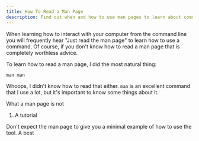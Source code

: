 ```yaml
---
title: How To Read a Man Page
description: Find out when and how to use man pages to learn about command line utilities
---
```


When learning how to interact with your computer from the command line you will frequently hear "Just read the man page" to learn how to use a command. Of course, if you don't know how to read a man page that is completely worthless advice.

To learn how to read a man page, I did the most natural thing:

    man man

Whoops, I didn't know how to read that either. `man` is an excellent command that I use a lot, but it's important to know some things about it.

<p class="lead">What a man page is not</p>

1. A tutorial

Don't expect the man page to give you a minimal example of how to use the tool. A best